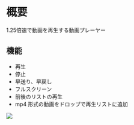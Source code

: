 # 概要

1.25倍速で動画を再生する動画プレーヤー

## 機能

- 再生
- 停止
- 早送り、早戻し
- フルスクリーン
- 前後のリストの再生
- mp4 形式の動画をドロップで再生リストに追加

![](https://i.imgur.com/06nbjv8.png)

